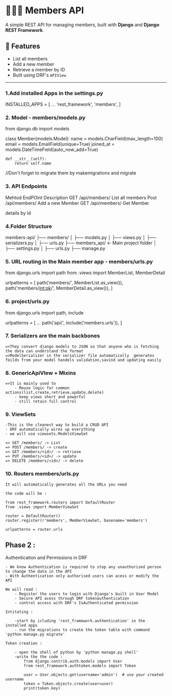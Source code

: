 # 🧑‍🤝‍🧑 Members API

A simple REST API for managing members, built with **Django** and **Django REST Framework**.

## 📌 Features

- List all members
- Add a new member
- Retrieve a member by ID
- Built using DRF's `APIView`

---

### 1.Add installed Apps in the settings.py

INSTALLED_APPS = [
    ...
    'rest_framework',
    'members',
]

### 2. Model - members/models.py

from django.db import models

class Member(models.Model):
    name = models.CharField(max_length=100)
    email = models.EmailField(unique=True)
    joined_at = models.DateTimeField(auto_now_add=True)

    def __str__(self):
        return self.name

//Don't forget to migrate them by makemigrations and migrate

### 3. API Endpoints 

Mehtod          EndPOint        Description
GET             /api/members/   List all members
Post            /api/members/   Add a new Member
GET             /api/members/<id>  Get Member 

details by Id

### 4.Folder Structure

members-api/
├── members/
│   ├── models.py
│   ├── views.py
│   ├── serializers.py
│   ├── urls.py
├── members_api/     ← Main project folder
│   ├── settings.py
│   ├── urls.py
├── manage.py


### 5. URL routing in the Main member app - members/urls.py

from django.urls import path
from .views import MemberList, MemberDetail

urlpatterns = [
    path('members/', MemberList.as_view()),
    path('members/<int:pk>/', MemberDetail.as_view()),
]

### 6. project/urls.py

from django.urls import path, include

urlpatterns = [
    ...
    path('api/', include('members.urls')),
]

### 7. Serializers are the main backbones 

    =>They convert django models to JSON so that anyone who is fetching the data can understand the format
    =>ModelSerializer in the serializer file automatically  generates feilds from your model handels validation,savind and updating easily

### 8. GenericApiVIew + Mixins

    =>It is mainly used to 
        - Reuse logic for common actions(list,create,retrieve,update,delete)
        - keep views short and powerful
        - still retain full control

### 9. ViewSets 

    -This is the cleanest way to build a CRUD API
    - DRF automatically wires up everything 
    - we will use viewsets.ModelsViewSet

    => GET /members/ -> List
    => POST /members/ -> create
    => GET /members/<id>/ -> retrieve
    => PUT /members/<id>/ -> update
    => DELETE /members/<id>/ -> delete

### 10. Routers members/urls.py

    It will automatically generates all the URLs you need

    the code will be : 

    from rest_framework.routers import DefaultRouter
    from .views import MemberViewSet

    router = DefaultRouter()
    router.register(r'members', MemberViewSet, basename='members')

    urlpatterns = router.urls

## Phase 2 :

Authentication and Permissions in DRF

    - We know Authentication is required to stop any unauthorised person to change the data in the API
    - With Authentication only authorised users can acess or modify the API

    We will read : 
        - Register the users to login with Django's built in User Model
        - Secure API acess through DRF tokenauthentication
        - control access with DRF's IsAuthenticated permission

    Intitating :

        -start by icluding 'rest_framework.authentication' in the installed apps
        - run the migrations to create the token table with command 'python manage.py migrate'

    Token creation :

        - open the shell of python by 'python manage.py shell'
        -write the the code : 
            from django.contrib.auth.models import User
            from rest_framework.authtoken.models import Token

            user = User.objects.get(username='admin')  # use your created username
            token = Token.objects.create(user=user)
            print(token.key)




